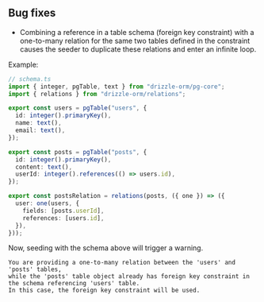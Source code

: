 ## Bug fixes

- Combining a reference in a table schema (foreign key constraint) with a one-to-many relation for the same two tables defined in the constraint causes the seeder to duplicate these relations and enter an infinite loop.

Example:

```ts
// schema.ts
import { integer, pgTable, text } from "drizzle-orm/pg-core";
import { relations } from "drizzle-orm/relations";

export const users = pgTable("users", {
  id: integer().primaryKey(),
  name: text(),
  email: text(),
});

export const posts = pgTable("posts", {
  id: integer().primaryKey(),
  content: text(),
  userId: integer().references(() => users.id),
});

export const postsRelation = relations(posts, ({ one }) => ({
  user: one(users, {
    fields: [posts.userId],
    references: [users.id],
  }),
}));
```

Now, seeding with the schema above will trigger a warning.

```
You are providing a one-to-many relation between the 'users' and 'posts' tables,
while the 'posts' table object already has foreign key constraint in the schema referencing 'users' table.
In this case, the foreign key constraint will be used.
```
